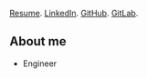 [Resume](CameronLeeds_Resume.pdf).
[LinkedIn](https://www.linkedin.com/in/cameronleeds/).
[GitHub](https://github.com/cameron-leeds).
[GitLab](https://gitlab.com/leeds.cameron).

## [](#header-2)About me

* Engineer
